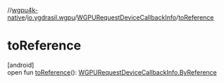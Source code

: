 //[wgpu4k-native](../../../index.md)/[io.ygdrasil.wgpu](../index.md)/[WGPURequestDeviceCallbackInfo](index.md)/[toReference](to-reference.md)

# toReference

[android]\
open fun [toReference](to-reference.md)(): [WGPURequestDeviceCallbackInfo.ByReference](../../io.ygdrasil.wgpu.android/-w-g-p-u-request-device-callback-info/-by-reference/index.md)